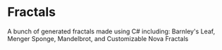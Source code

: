# Fractals
A bunch of generated fractals made using C# including: Barnley's Leaf, Menger Sponge, Mandelbrot, and Customizable Nova Fractals
